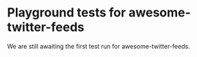 # Playground tests for awesome-twitter-feeds
We are still awaiting the first test run for awesome-twitter-feeds.
